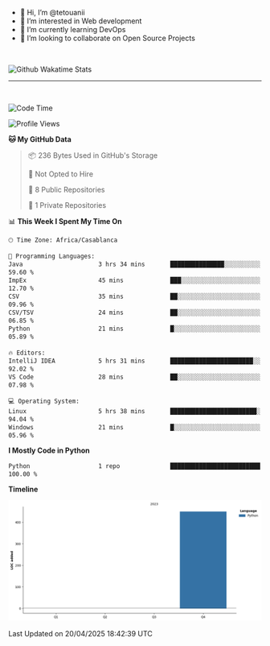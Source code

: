 - 👋 Hi, I’m @tetouanii
- 👀 I’m interested in Web development
- 🌱 I’m currently learning DevOps
- 💞️ I’m looking to collaborate on Open Source Projects

<br/>


![Github Wakatime Stats](https://github-readme-stats.vercel.app/api/wakatime/?username=@walidbosso&layout=compact&&theme=default&link="https://www.github.com/USERNAME/") 

--- 

<br/>


  
<!--START_SECTION:waka-->
![Code Time](http://img.shields.io/badge/Code%20Time-358%20hrs%2030%20mins-blue)

![Profile Views](http://img.shields.io/badge/Profile%20Views-0-blue)

**🐱 My GitHub Data** 

> 📦 236 Bytes Used in GitHub's Storage 
 > 
> 🚫 Not Opted to Hire
 > 
> 📜 8 Public Repositories 
 > 
> 🔑 1 Private Repositories 
 > 
📊 **This Week I Spent My Time On** 

```text
🕑︎ Time Zone: Africa/Casablanca

💬 Programming Languages: 
Java                     3 hrs 34 mins       ███████████████░░░░░░░░░░   59.60 % 
ImpEx                    45 mins             ███░░░░░░░░░░░░░░░░░░░░░░   12.70 % 
CSV                      35 mins             ██░░░░░░░░░░░░░░░░░░░░░░░   09.96 % 
CSV/TSV                  24 mins             ██░░░░░░░░░░░░░░░░░░░░░░░   06.85 % 
Python                   21 mins             █░░░░░░░░░░░░░░░░░░░░░░░░   05.89 % 

🔥 Editors: 
IntelliJ IDEA            5 hrs 31 mins       ███████████████████████░░   92.02 % 
VS Code                  28 mins             ██░░░░░░░░░░░░░░░░░░░░░░░   07.98 % 

💻 Operating System: 
Linux                    5 hrs 38 mins       ████████████████████████░   94.04 % 
Windows                  21 mins             █░░░░░░░░░░░░░░░░░░░░░░░░   05.96 % 
```

**I Mostly Code in Python** 

```text
Python                   1 repo              █████████████████████████   100.00 % 
```



**Timeline**

![Lines of Code chart](https://raw.githubusercontent.com/tetouanii/tetouanii/main/assets/bar_graph.png)


 Last Updated on 20/04/2025 18:42:39 UTC
<!--END_SECTION:waka-->
